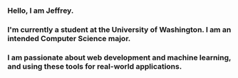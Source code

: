 ### Hello, I am Jeffrey.
### I'm currently a student at the University of Washington. I am an intended Computer Science major.
### I am passionate about web development and machine learning, and using these tools for real-world applications.

<!--
**yerffejseel/yerffejseel** is a ✨ _special_ ✨ repository because its `README.md` (this file) appears on your GitHub profile.

Here are some ideas to get you started:

- 🔭 I’m currently working on ...
- 🌱 I’m currently learning ...
- 👯 I’m looking to collaborate on ...
- 🤔 I’m looking for help with ...
- 💬 Ask me about ...
- 📫 How to reach me: ...
- 😄 Pronouns: ...
- ⚡ Fun fact: ...
-->
